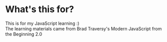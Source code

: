  # What's this for?
This is for my JavaScript learning :)
<br>
The learning materials came from Brad Traversy's Modern JavaScript from the Beginning 2.0